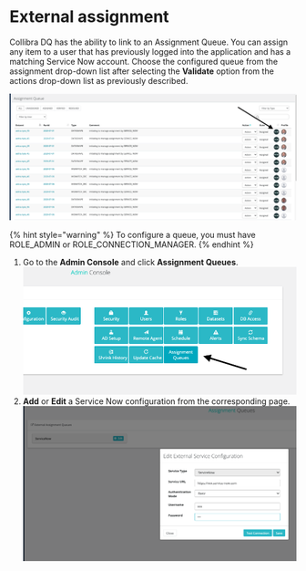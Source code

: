 # External assignment

Collibra DQ has the ability to link to an Assignment Queue. You can assign any item to a user that has previously logged into the application and has a matching Service Now account. Choose the configured queue from the assignment drop-down list after selecting the **Validate** option from the actions drop-down list as previously described.

![](<../../.gitbook/assets/Screen Shot 2020-07-07 at 5.12.22 AM.png>)

{% hint style="warning" %}
To configure a queue, you must have ROLE\_ADMIN or ROLE\_CONNECTION\_MANAGER.
{% endhint %}

1. Go to the **Admin Console** and click **Assignment Queues**.\
   ![](<../../.gitbook/assets/screen-shot-2020-07-07-at-5.06.59-am (1).png>)
2. **Add** or **Edit** a Service Now configuration from the corresponding page.\
   ![](<../../.gitbook/assets/Screen Shot 2020-07-07 at 5.16.11 AM.png>)
